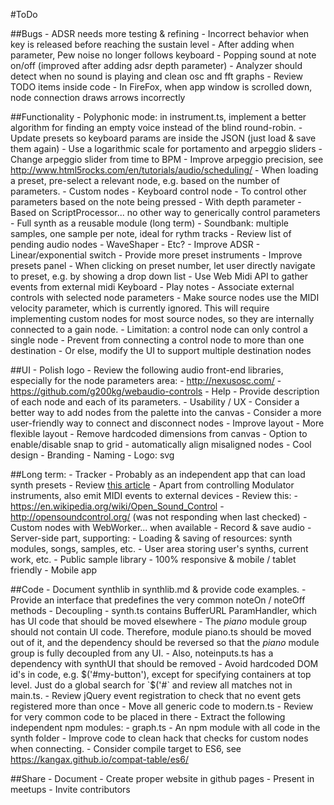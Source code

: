 #ToDo

##Bugs
	- ADSR needs more testing & refining
		- Incorrect behavior when key is released before reaching the sustain level
		- After adding when parameter, Pew noise no longer follows keyboard
	- Popping sound at note on/off (improved after adding adsr depth parameter)
	- Analyzer should detect when no sound is playing and clean osc and fft graphs
	- Review TODO items inside code
	- In FireFox, when app window is scrolled down, node connection
		draws arrows incorrectly

##Functionality
	- Polyphonic mode: in instrument.ts, implement a better algorithm for
		finding an empty voice instead of the blind round-robin.
	- Update presets so keyboard params are inside the JSON (just load & save them again)
	- Use a logarithmic scale for portamento and arpeggio sliders
	- Change arpeggio slider from time to BPM
	- Improve arpeggio precision,
		see http://www.html5rocks.com/en/tutorials/audio/scheduling/
	- When loading a preset, pre-select a relevant node, e.g. based on the number of
		parameters.
	- Custom nodes
		- Keyboard control node
			- To control other parameters based on the note being pressed
			- With depth parameter
			- Based on ScriptProcessor... no other way to generically control parameters
		- Full synth as a reusable module (long term)
		- Soundbank: multiple samples, one sample per note, ideal for rythm tracks
	- Review list of pending audio nodes
		- WaveShaper
		- Etc?
	- Improve ADSR
		- Linear/exponential switch
	- Provide more preset instruments
	- Improve presets panel
		- When clicking on preset number, let user directly navigate to preset,
			e.g. by showing a drop down list
	- Use Web Midi API to gather events from external midi Keyboard
		- Play notes
		- Associate external controls with selected node parameters
		- Make source nodes use the MIDI velocity parameter, which is currently ignored.
			This will require implementing custom nodes for most source nodes,
			so they are internally connected to a gain node.
	- Limitation: a control node can only control a single node
		- Prevent from connecting a control node to more than one destination
		- Or else, modify the UI to support multiple destination nodes

##UI
	- Polish logo
	- Review the following audio front-end libraries, especially for the
		node parameters area:
		- http://nexusosc.com/
		- https://github.com/g200kg/webaudio-controls
	- Help
		- Provide description of each node and each of its parameters.
	- Usability / UX
		- Consider a better way to add nodes from the palette into the canvas
		- Consider a more user-friendly way to connect and disconnect nodes
	- Improve layout
		- More flexible layout
		- Remove hardcoded dimensions from canvas
	- Option to enable/disable snap to grid - automatically align misaligned nodes
	- Cool design
	- Branding
	- Naming
	- Logo: svg

##Long term:
	- Tracker
		- Probably as an independent app that can load synth presets
		- Review [this article](http://www.html5rocks.com/en/tutorials/audio/scheduling/)
		- Apart from controlling Modulator instruments,
			also emit MIDI events to external devices
	- Review this:
		- https://en.wikipedia.org/wiki/Open_Sound_Control
		- http://opensoundcontrol.org/ (was not responding when last checked)
	- Custom nodes with WebWorker... when available
	- Record & save audio
	- Server-side part, supporting:
		- Loading & saving of resources: synth modules, songs, samples, etc.
		- User area storing user's synths, current work, etc.
		- Public sample library
	- 100% responsive & mobile / tablet friendly
	- Mobile app

##Code
	- Document synthlib in synthlib.md & provide code examples.
	- Provide an interface that predefines the very common noteOn / noteOff methods
	- Decoupling
		- synth.ts contains BufferURL ParamHandler,
			which has UI code that should be moved elsewhere
		- The *piano* module group should not contain UI code. Therefore,
			module piano.ts should be moved out of it, and the dependency
			should be reversed so that the *piano* module group is
			fully decoupled from any UI.
		- Also, noteinputs.ts has a dependency with synthUI that should be
			removed
	- Avoid hardcoded DOM id's in code, e.g. $('#my-button'), except
		for specifying containers at top level.
		Just do a global search for `$('#` and review all matches not in main.ts.
	- Review jQuery event registration to check that no event gets registered
		more than once
	- Move all generic code to modern.ts
		- Review for very common code to be placed in there
	- Extract the following independent npm modules:
		- graph.ts
		- An npm module with all code in the synth folder
	- Improve code to clean hack that checks for custom nodes when connecting.
	- Consider compile target to ES6, see https://kangax.github.io/compat-table/es6/

##Share
	- Document
	- Create proper website in github pages
	- Present in meetups
	- Invite contributors
